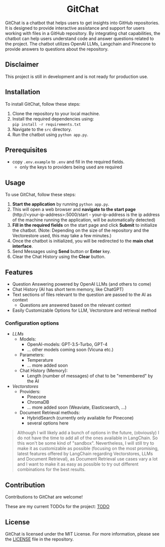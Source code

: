 <h1 align="center">GitChat</h1>


GitChat is a chatbot that helps users to get insights into GitHub repositories. It is designed to provide interactive assistance and support for users working with files in a GitHub repository. By integrating chat capabilities, the chatbot can help users  understand code and answer questions related to the project. The chatbot utilizes OpenAI LLMs, Langchain and Pinecone to provide answers to questions about the repository.

## Disclaimer

This project is still in development and is not ready for production use.

## Installation

To install GitChat, follow these steps:

1. Clone the repository to your local machine.
2. Install the required dependencies using: \
    `pip install -r requirements.txt`
3. Navigate to the `src` directory.
4. Run the chatbot using `python app.py`.

## Prerequisites

- copy `.env.example` to `.env` and fill in the required fields.
    - only the keys to providers being used are required

## Usage

To use GitChat, follow these steps:

1. **Start the application** by running `python app.py`.
2. This will open a web browser and **navigate to the start page** (http://\<your-ip-address>:5000/start - your-ip-address is the ip address of the machine running the application, will be automatically detected)
3. **Fill in the required fields** on the start page and click **Submit** to initialize the chatbot. 
 (Note: Depending on the size of the repository and the Vectorestore used, this may take a few minutes.)
4. Once the chatbot is initialized, you will be redirected to the **main chat interface**.
5. Send Messages using **Send** button or **Enter** key.
6. Clear the Chat History using the **Clear** button.

## Features

- Question Answering powered by OpenAI LLMs (and others to come)
- Chat History (AI has short term memory, like ChatGPT)
- Text sections of files relevant to the question are passed to the AI as context
    - Questions are answered based on the relevant context
- Easily Customizable Options for LLM, Vectorstore and retrieval method

### Configuration options

- *LLMs*
    - Models:
        - OpenAI-models: GPT-3.5-Turbo, GPT-4
        - ... other models coming soon (Vicuna etc.)
    - Parameters:
        - Temperature
        - ... more added soon
    - Chat History (Memory):
        - Length (number of messages) of chat to be "remembered" by the AI
- *Vectorstores*
    - Providers:
        - Pinecone
        - ChromaDB
        - ... more added soon (Weaviate, Elasticsearch, ...)
    - Document Retrieval methods:
        - HybridSearch (currently only available for Pinecone)
        - several options here

> Although I will likely add a bunch of options in the future, (obviously) I do not have the time to add all of the ones available in LangChain. So this won't be some kind of "sandbox".  Nevertheless, I will still try to make it as customizable as possible (focusing on the most promising, latest features offered by LangChain regarding Vectorstores, LLMs and Document Retrieval), as Document Retrieval use cases vary a lot and I want to make it as easy as possible to try out different combinations for the best results.


## Contribution

Contributions to GitChat are welcome! 

These are my current TODOs for the project: [TODO](TODO.txt)

## License

GitChat is licensed under the MIT License. For more information, please see the [LICENSE](LICENSE) file in the repository.
